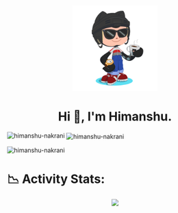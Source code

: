 <div>
    <div align=center>
        <img src="https://raw.githubusercontent.com/AhmedFathyDev/AhmedFathyDev/main/GitHub.png" alt="GitHub Octocat Drinking a Cup of Coffee" height="200">
    </div>
<h1 align="center">Hi 👋, I'm Himanshu.</h1>




<p><img align="left" src="https://github-readme-stats.vercel.app/api/top-langs?username=himanshu-nakrani&show_icons=true&locale=en&layout=compact" alt="himanshu-nakrani" /></p>

<p>&nbsp;<img align="center" src="https://github-readme-stats.vercel.app/api?username=himanshu-nakrani&show_icons=true&locale=en" alt="himanshu-nakrani" /></p>

<p><img align="center" src="https://github-readme-streak-stats.herokuapp.com/?user=himanshu-nakrani&" alt="himanshu-nakrani" /></p>




# 📉 Activity Stats:
<div align="center">
	<img src="https://cdn.jsdelivr.net/gh/holic-x/holic-x/assets/github-contribution-grid-snake.svg"/>
</div>
